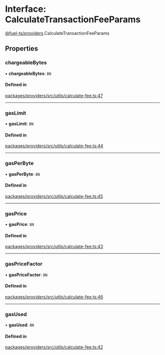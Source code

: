 # Interface: CalculateTransactionFeeParams

[@fuel-ts/providers](/api/Providers/index.md).CalculateTransactionFeeParams

## Properties

### chargeableBytes

• **chargeableBytes**: `BN`

#### Defined in

[packages/providers/src/utils/calculate-fee.ts:47](https://github.com/FuelLabs/fuels-ts/blob/d63b2d0f/packages/providers/src/utils/calculate-fee.ts#L47)

___

### gasLimit

• **gasLimit**: `BN`

#### Defined in

[packages/providers/src/utils/calculate-fee.ts:44](https://github.com/FuelLabs/fuels-ts/blob/d63b2d0f/packages/providers/src/utils/calculate-fee.ts#L44)

___

### gasPerByte

• **gasPerByte**: `BN`

#### Defined in

[packages/providers/src/utils/calculate-fee.ts:45](https://github.com/FuelLabs/fuels-ts/blob/d63b2d0f/packages/providers/src/utils/calculate-fee.ts#L45)

___

### gasPrice

• **gasPrice**: `BN`

#### Defined in

[packages/providers/src/utils/calculate-fee.ts:43](https://github.com/FuelLabs/fuels-ts/blob/d63b2d0f/packages/providers/src/utils/calculate-fee.ts#L43)

___

### gasPriceFactor

• **gasPriceFactor**: `BN`

#### Defined in

[packages/providers/src/utils/calculate-fee.ts:46](https://github.com/FuelLabs/fuels-ts/blob/d63b2d0f/packages/providers/src/utils/calculate-fee.ts#L46)

___

### gasUsed

• **gasUsed**: `BN`

#### Defined in

[packages/providers/src/utils/calculate-fee.ts:42](https://github.com/FuelLabs/fuels-ts/blob/d63b2d0f/packages/providers/src/utils/calculate-fee.ts#L42)
